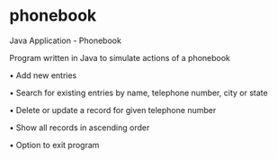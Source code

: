 # phonebook
Java Application - Phonebook 



Program written in Java to simulate actions of a phonebook

• Add new entries 

• Search for existing entries by name, telephone number, city or state

• Delete or update a record for given telephone number 

• Show all records in ascending order 

• Option to exit program 
